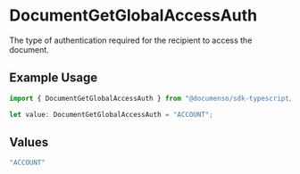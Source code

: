 # DocumentGetGlobalAccessAuth

The type of authentication required for the recipient to access the document.

## Example Usage

```typescript
import { DocumentGetGlobalAccessAuth } from "@documenso/sdk-typescript/models/operations";

let value: DocumentGetGlobalAccessAuth = "ACCOUNT";
```

## Values

```typescript
"ACCOUNT"
```